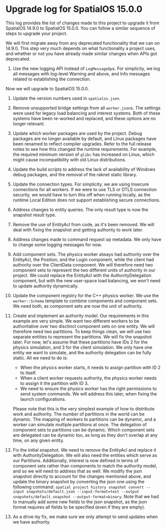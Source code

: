 # Upgrade log for SpatialOS 15.0.0

This log provides the list of changes made to this project to upgrade it from
SpatialOS 14.9.0 to SpatialOS 15.0.0. You can follow a similar sequence of steps
to upgrade your project.

We will first migrate away from any deprecated functionality that we can on
14.9.0. This step very much depends on what functionality a project uses, and
whether or not you have already made similar changes when APIs got deprecated.

1. Use the new logging API instead of `LogMessageOp`s. For simplicity, we log
   all messages with log-level Warning and above, and Info messages related to
   establishing the connection.

Now we will upgrade to SpatialOS 15.0.0.

1. Update the version numbers used in `spatialos.json`.
1. Remove unsupported bridge settings from all `worker.json`s. The settings
   were used for legacy load balancing and interest systems. Both of these
   systems have been re-worked and replaced, and these options are no longer
   relevant.
1. Update which worker packages are used by the project. Debug packages are no
   longer available by default, and Linux packages have been renamed to reflect
   compiler upgrades. Refer to the full release notes to see how this changed
   the runtime requirements. For example, the required minimum version of
   `glibc` has increased on Linux, which might cause incompatibility with old
   Linux distributions.
1. Update the build scripts to address the lack of availability of Windows debug
   packages, and the removal of the raknet static library.
1. Update the connection types. For simplicity, we are using Insecure connections
   for all workers. If we were to use TLS or DTLS connection security, we would
   have to turn this off when running locally, as the runtime Local Edition does
   not support establishing secure connections.
1. Address changes to entity queries. The only result type is now the snapshot
   result type.
1. Remove the use of EntityAcl from code, as it's been removed. We will deal with
   fixing the snapshot and getting authority to work later.
1. Address changes made to command request op metadata. We only have to change
   some logging messages for now.
1. Add component sets. The physics worker always had authority over the EntityAcl,
   the Position, and the Login component, while the client had authority over the
   ClientData component. We will therefore need two component sets to represent
   the two different units of authority in our project. We could replace the
   EntityAcl with the AuthorityDelegation component, but with the new user-space
   load balancing, we won't need to update authority dynamically.
1. Update the component registry for the C++ physics worker. We use the
   `worker::Schema` template to combine components and component sets. We need
   both, as component sets are now the unit of authority.
1. Create and implement an authority model. Our requirements in this example are
   very simple. We want two different workers to be authoritative over two
   disctinct component sets on one entity. We will therefore need two partitions.
   To keep things clean, we will use two separate entities to represent the
   partitions. We will fix the snapshot later. For now, let's assume that these
   partitions have IDs 2 for the physics simulation, and 3 for the client
   simulation. We only have one entity we want to simulate, and the authority
   delegation can be fully static. All we need to do is:
   * When the physics worker starts, it needs to assign partition with ID 2 to
     itself.
   * When a client worker requests authority, the physics worker needs to assign
     it the partition with ID 3.
   * We need to ensure the physics worker has the right permissions to send
     system commands. We will address this later, when fixing the launch
     configurations.

   Please note that this is the very simplest example of how to distribute work
   and authority. The number of partitions in the world can be dynamic. The
   mapping of workers to partitions can be dynamic, and a worker can simulate
   multiple partitions at once. The delegation of component sets to partitions
   can be dynamic. Which component sets are delegated can be dynamic too, as long
   as they don't overlap at any time, on any given entity.
1. Fix the initial snapshot. We need to remove the EntityAcl and replace it with
   AuthorityDelegation. We will also need the entities which serve as our
   Partitions. Additionally, interest is now defined in terms of component sets
   rather than components to match the authority model, and so we will need to
   address that as well. We modify the json snapshot directly to account for the
   changes mentioned above, and update the binary snapshot by converting the
   json one using the following command:
   `spatial project history snapshot convert --input snapshots/default.json --input-format=text --output snapshots/default.snapshot --output-format=binary`.
   Note that we had to manually add some new fields to the json snapshot, as the
   json format requires all fields to be specified (even if they are empty).
1. As a drive-by fix, we make sure we only attempt to send updates when we have
   authority.
